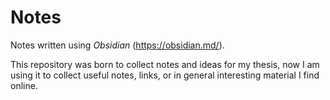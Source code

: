 # Notes

Notes written using *Obsidian* (https://obsidian.md/).

This repository was born to collect notes and ideas for my thesis, now I am using it to collect useful notes, links, or in general interesting material I find online.
